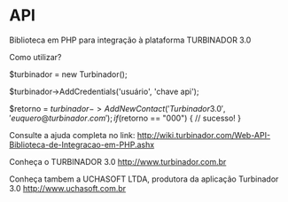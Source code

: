 # API
Biblioteca em PHP para integração à plataforma TURBINADOR 3.0

Como utilizar?

$turbinador = new Turbinador();

$turbinador->AddCredentials('usuário', 'chave api');

$retorno = $turbinador->AddNewContact('Turbinador 3.0', 'euquero@turbinador.com');
if ($retorno == "000")
{
  // sucesso!
}

Consulte a ajuda completa no link:
http://wiki.turbinador.com/Web-API-Biblioteca-de-Integracao-em-PHP.ashx

Conheça o TURBINADOR 3.0
http://www.turbinador.com.br

Conheça tambem a UCHASOFT LTDA, produtora da aplicação Turbinador 3.0
http://www.uchasoft.com.br
